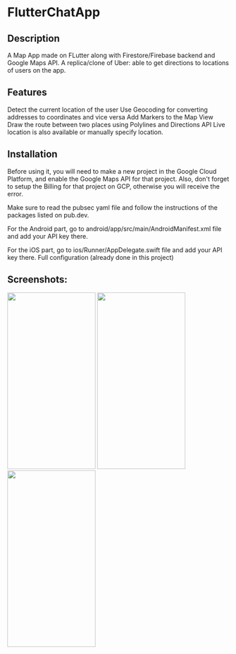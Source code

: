 # FlutterChatApp

## Description
A Map App made on FLutter along with Firestore/Firebase backend and Google Maps API.
A replica/clone of Uber: able to get directions to locations of users on the app.

## Features 
Detect the current location of the user
Use Geocoding for converting addresses to coordinates and vice versa
Add Markers to the Map View
Draw the route between two places using Polylines and Directions API
Live location is also available or manually specify location. 

## Installation 

Before using it, you will need to make a new project in the Google Cloud Platform, and enable the Google Maps API for that project. Also, don't forget to setup the Billing for that project on GCP, otherwise you will receive the error.

Make sure to read the pubsec yaml file and follow the instructions of the packages listed on pub.dev.

For the Android part, go to android/app/src/main/AndroidManifest.xml file and add your API key there.

For the iOS part, go to ios/Runner/AppDelegate.swift file and add your API key there.
Full configuration (already done in this project)


## Screenshots:

<img src="https://github.com/shehriyarmalik/flutterMaps/blob/master/screenshots/home.png?" height="400" width="200">
<img src="https://github.com/shehriyarmalik/flutterMaps/blob/master/screenshots/map.png?raw=true" height="400" width="200">
<img src="https://github.com/shehriyarmalik/flutterMaps/blob/master/screenshots/options.png?raw=true" height="400" width="200">

